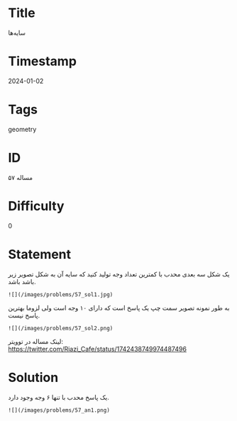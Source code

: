 # Title
سایه‌ها
# Timestamp
2024-01-02
# Tags
geometry
# ID
مساله ۵۷
# Difficulty
0
# Statement
یک شکل سه بعدی محدب با کمترین تعداد وجه تولید کنید که سایه آن به شکل تصویر زیر باشد باشد.

    ![](/images/problems/57_sol1.jpg)

به طور نمونه تصویر سمت چپ یک پاسخ است که دارای ۱۰ وجه است ولی لزوما بهترین پاسخ نیست.

    ![](/images/problems/57_sol2.png)

لینک مساله در توویتر: https://twitter.com/Riazi_Cafe/status/1742438749974487496

# Solution
یک پاسخ محدب با تنها ۶ وجه وجود دارد.

    ![](/images/problems/57_an1.png)


